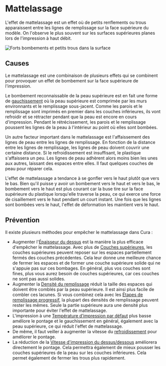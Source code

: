 Mattelassage
====
L'effet de mattelassage est un effet où de petits renflements ou trous apparaissent entre les lignes de remplissage sur la face supérieure du modèle. On l'observe le plus souvent sur les surfaces supérieures planes lors de l'impression à haut débit.

![Forts bombements et petits trous dans la surface](../../../articles/images/pillowing.jpg)

Causes
----
Le mattelassage est une combinaison de plusieurs effets qui se combinent pour provoquer un effet de bombement sur la face supérieure de l'impression.

Le bombement reconnaissable de la peau supérieure est en fait une forme de [gauchissement](warping.md) où la peau supérieure est comprimée par les murs environnants et le remplissage sous-jacent. Comme les parois et le remplissage sont imprimés en premier dans les couches inférieures, ils vont refroidir et se rétracter pendant que la peau est encore en cours d'impression. Pendant le rétrécissement, les parois et le remplissage poussent les lignes de la peau à l'intérieur au point où elles sont bombées.

Un autre facteur important dans le mattelassage est l'affaissement des lignes de peau entre les lignes de remplissage. En fonction de la distance entre les lignes de remplissage, les lignes de peau doivent couvrir une certaine distance. Si le refroidissement est insuffisant, le plastique s'affaissera un peu. Les lignes de peau adhèrent alors moins bien les unes aux autres, laissant des espaces entre elles. Il faut quelques couches de peau pour réparer cela.

L'effet de mattelassage a tendance à se gonfler vers le haut plutôt que vers le bas. Bien qu'il puisse y avoir un bombement vers le haut et vers le bas, le bombement vers le haut est plus courant car la buse tire sur la face supérieure du plastique lorsqu'elle traverse la peau, ce qui exerce une force de cisaillement vers le haut pendant un court instant. Une fois que les lignes sont bombées vers le haut, l'effet de déformation les maintient vers le haut.

Prévention
----
Il existe plusieurs méthodes pour empêcher le mattelassage dans Cura :
* Augmenter l'[Épaisseur du dessus](../shell/top_thickness.md) est la manière la plus efficace d'empêcher le mattelassage. Avec plus de [Couches supérieures](../shell/top_layers.md), les couches supérieures peuvent reposer sur les espaces partiellement fermés des couches précédentes. Cela leur donne une meilleure chance de fermer les espaces et de former une couche supérieure solide qui ne s'appuie pas sur ces bombages. En général, plus vos couches sont fines, plus vous aurez besoin de couches supérieures, car ces couches ne sont pas aussi solides.
* Augmenter la [Densité du remplissage](../infill/infill_sparse_density.md) réduit la taille des espaces qui doivent être comblés par la peau supérieure. Il est ainsi plus facile de combler ces lacunes. Si vous combinez cela avec les [Étapes de remplissage progressif](../infill/gradual_infill_steps.md), la plupart des densités de remplissage peuvent rester les mêmes. Seule la partie supérieure aura une densité plus importante pour éviter l'effet de mattelassage.
* L'impression à une [Température d’impression par défaut](../material/material_print_temperature.md) plus basse améliore le pontage et le gauchissement en général, également avec la peau supérieure, ce qui réduit l'effet de mattelassage.
* De même, il faut veiller à augmenter la vitesse du [refroidissement](../cooling/cool_fan_speed.md) pour améliorer le pontage.
* La réduction de la [Vitesse d'impression du dessus/dessous](../speed/speed_topbottom.md) améliorera directement le pontage. Cela permettra également de mieux pousser les couches supérieures de la peau sur les couches inférieures. Cela permet également de fermer les trous plus rapidement.

